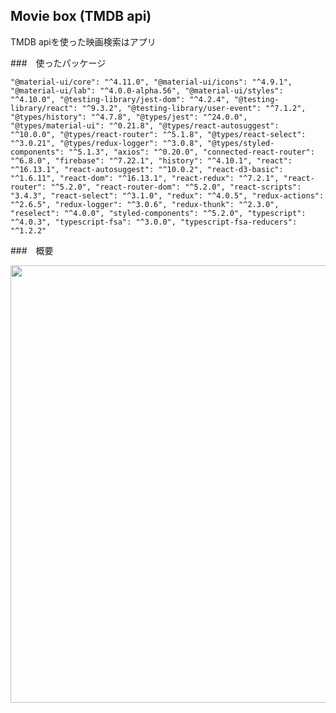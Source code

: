 ## Movie box (TMDB api)

TMDB apiを使った映画検索はアプリ

###　使ったパッケージ

`
    "@material-ui/core": "^4.11.0",
    "@material-ui/icons": "^4.9.1",
    "@material-ui/lab": "^4.0.0-alpha.56",
    "@material-ui/styles": "^4.10.0",
    "@testing-library/jest-dom": "^4.2.4",
    "@testing-library/react": "^9.3.2",
    "@testing-library/user-event": "^7.1.2",
    "@types/history": "^4.7.8",
    "@types/jest": "^24.0.0",
    "@types/material-ui": "^0.21.8",
    "@types/react-autosuggest": "^10.0.0",
    "@types/react-router": "^5.1.8",
    "@types/react-select": "^3.0.21",
    "@types/redux-logger": "^3.0.8",
    "@types/styled-components": "^5.1.3",
    "axios": "^0.20.0",
    "connected-react-router": "^6.8.0",
    "firebase": "^7.22.1",
    "history": "^4.10.1",
    "react": "^16.13.1",
    "react-autosuggest": "^10.0.2",
    "react-d3-basic": "^1.6.11",
    "react-dom": "^16.13.1",
    "react-redux": "^7.2.1",
    "react-router": "^5.2.0",
    "react-router-dom": "^5.2.0",
    "react-scripts": "3.4.3",
    "react-select": "^3.1.0",
    "redux": "^4.0.5",
    "redux-actions": "^2.6.5",
    "redux-logger": "^3.0.6",
    "redux-thunk": "^2.3.0",
    "reselect": "^4.0.0",
    "styled-components": "^5.2.0",
    "typescript": "^4.0.3",
    "typescript-fsa": "^3.0.0",
    "typescript-fsa-reducers": "^1.2.2"
`

###　概要
<p align="center">
 <img src="./list.png" width="700">
</p>

